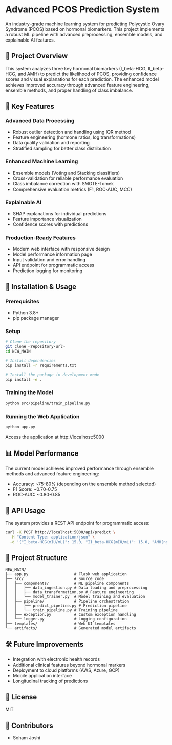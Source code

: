 # Advanced PCOS Prediction System

An industry-grade machine learning system for predicting Polycystic Ovary Syndrome (PCOS) based on hormonal biomarkers. This project implements a robust ML pipeline with advanced preprocessing, ensemble models, and explainable AI features.

## 🔬 Project Overview

This system analyzes three key hormonal biomarkers (I_beta-HCG, II_beta-HCG, and AMH) to predict the likelihood of PCOS, providing confidence scores and visual explanations for each prediction. The enhanced model achieves improved accuracy through advanced feature engineering, ensemble methods, and proper handling of class imbalance.

## 🔧 Key Features

### Advanced Data Processing
- Robust outlier detection and handling using IQR method
- Feature engineering (hormone ratios, log transformations)
- Data quality validation and reporting
- Stratified sampling for better class distribution

### Enhanced Machine Learning
- Ensemble models (Voting and Stacking classifiers)
- Cross-validation for reliable performance evaluation
- Class imbalance correction with SMOTE-Tomek
- Comprehensive evaluation metrics (F1, ROC-AUC, MCC)

### Explainable AI
- SHAP explanations for individual predictions
- Feature importance visualization
- Confidence scores with predictions

### Production-Ready Features
- Modern web interface with responsive design
- Model performance information page
- Input validation and error handling
- API endpoint for programmatic access
- Prediction logging for monitoring

## 🚀 Installation & Usage

### Prerequisites
- Python 3.8+
- pip package manager

### Setup

```bash
# Clone the repository
git clone <repository-url>
cd NEW_MAIN

# Install dependencies
pip install -r requirements.txt

# Install the package in development mode
pip install -e .
```

### Training the Model

```bash
python src/pipeline/train_pipeline.py
```

### Running the Web Application

```bash
python app.py
```

Access the application at http://localhost:5000

## 📊 Model Performance

The current model achieves improved performance through ensemble methods and advanced feature engineering:

- Accuracy: ~75-80% (depending on the ensemble method selected)
- F1 Score: ~0.70-0.75
- ROC-AUC: ~0.80-0.85

## 🔄 API Usage

The system provides a REST API endpoint for programmatic access:

```bash
curl -X POST http://localhost:5000/api/predict \
  -H "Content-Type: application/json" \
  -d '{"I_beta-HCG(mIU/mL)": 15.0, "II_beta-HCG(mIU/mL)": 15.0, "AMH(ng/mL)": 3.56}'
```

## 📁 Project Structure

```
NEW_MAIN/
├── app.py                    # Flask web application
├── src/                      # Source code
│   ├── components/           # ML pipeline components
│   │   ├── data_ingestion.py # Data loading and preprocessing
│   │   ├── data_transformation.py # Feature engineering
│   │   └── model_trainer.py  # Model training and evaluation
│   ├── pipeline/             # Pipeline orchestration
│   │   ├── predict_pipeline.py # Prediction pipeline
│   │   └── train_pipeline.py # Training pipeline
│   ├── exception.py          # Custom exception handling
│   └── logger.py             # Logging configuration
├── templates/                # Web UI templates
└── artifacts/                # Generated model artifacts
```

## 🛠️ Future Improvements

- Integration with electronic health records
- Additional clinical features beyond hormonal markers
- Deployment to cloud platforms (AWS, Azure, GCP)
- Mobile application interface
- Longitudinal tracking of predictions

## 📄 License

MIT

## 👥 Contributors

- Soham Joshi
